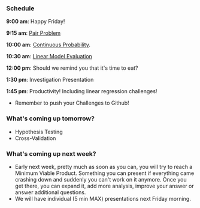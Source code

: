 ### Schedule

**9:00 am**: Happy Friday!

**9:15 am**: [Pair Problem](pair.md)

**10:00 am**: [Continuous Probability](Continuous%20Random%20Variables.ipynb).

**10:30 am**: [Linear Model Evaluation](Linear_Model_Evaluation.pdf)

**12:00 pm**: Should we remind you that it's time to eat?

**1:30 pm**: Investigation Presentation

**1:45 pm**: Productivity! Including linear regression challenges!

 * Remember to push your Challenges to Github!

### What's coming up tomorrow?

 * Hypothesis Testing
 * Cross-Validation

### What's coming up next week?

 * Early next week, pretty much as soon as you can, you will try
   to reach a Minimum Viable Product. Something you can present if
   everything came crashing down and suddenly you can't work on it
   anymore. Once you get there, you can expand it, add more analysis,
   improve your answer or answer additional questions.
 * We will have individual (5 min MAX) presentations next Friday morning.
